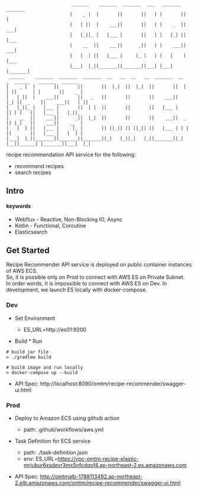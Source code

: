 ```
                         ______    _______  _______  ___   _______  _______  
                        |    _ |  |       ||       ||   | |       ||       | 
                        |   | ||  |    ___||       ||   | |    _  ||    ___|   
                        |   |_||_ |   |___ |       ||   | |   |_| ||   |___    
                        |    __  ||    ___||      _||   | |    ___||    ___|   
                        |   |  | ||   |___ |     |_ |   | |   |    |   |___    
                        |___|  |_||_______||_______||___| |___|    |_______|   
 ______    _______  _______  _______  __   __  __   __  _______  __    _  ______   _______  ______   
|    _ |  |       ||       ||       ||  |_|  ||  |_|  ||       ||  |  | ||      | |       ||    _ |  
|   | ||  |    ___||       ||   _   ||       ||       ||    ___||   |_| ||  _    ||    ___||   | ||  
|   |_||_ |   |___ |       ||  | |  ||       ||       ||   |___ |       || | |   ||   |___ |   |_||_ 
|    __  ||    ___||      _||  |_|  ||       ||       ||    ___||  _    || |_|   ||    ___||    __  |
|   |  | ||   |___ |     |_ |       || ||_|| || ||_|| ||   |___ | | |   ||       ||   |___ |   |  | |
|___|  |_||_______||_______||_______||_|   |_||_|   |_||_______||_|  |__||______| |_______||___|  |_|

```
recipe recommendation API service for the following:
  
- recommend recipes
- search recipes

## Intro
#### keywords
- Webflux - Reactive, Non-Blocking IO, Async
- Kotlin - Functional, Coroutine
- Elasticsearch

## Get Started
Recipe Recommender API service is deployed on public container instances of AWS ECS. <br>
So, it is possible only on Prod to connect with AWS ES on Private Subnet. <br>
In order words, It is impossible to connect with AWS ES on Dev. In development, we launch ES locally with docker-compose. 
### Dev
- Set Environment 
    - ES_URL=http://es01:9200
    
- Build * Run
```shell script
# build jar file
> ./gradlew build
 
# build image and run locally
> docker-compose up --build
```
- API Spec: http://localhost:8090/omtm/recipe-recommender/swagger-ui.html

### Prod
- Deploy to Amazon ECS using github action 
    - path: .github/workflows/aws.yml

- Task Definition for ECS service
    - path: ./task-definition.json
    - env: ES_URL=https://vpc-omtm-recipe-elastic-mrjubur6xsdevr3mx5nfcdqof4.ap-northeast-2.es.amazonaws.com

- API Spec: http://omtmalb-1788113492.ap-northeast-2.elb.amazonaws.com/omtm/recipe-recommender/swagger-ui.html